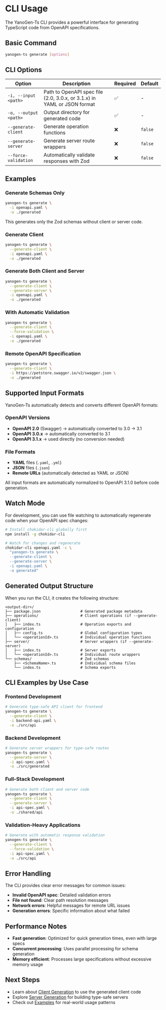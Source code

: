 # CLI Usage

The YanoGen-Ts CLI provides a powerful interface for generating TypeScript code from OpenAPI specifications.

## Basic Command

```bash
yanogen-ts generate [options]
```

## CLI Options

| Option | Description | Required | Default |
|--------|-------------|----------|---------|
| `-i, --input <path>` | Path to OpenAPI spec file (2.0, 3.0.x, or 3.1.x) in YAML or JSON format | ✅ | - |
| `-o, --output <path>` | Output directory for generated code | ✅ | - |
| `--generate-client` | Generate operation functions | ❌ | `false` |
| `--generate-server` | Generate server route wrappers | ❌ | `false` |
| `--force-validation` | Automatically validate responses with Zod | ❌ | `false` |

## Examples

### Generate Schemas Only

```bash
yanogen-ts generate \
  -i openapi.yaml \
  -o ./generated
```

This generates only the Zod schemas without client or server code.

### Generate Client

```bash
yanogen-ts generate \
  --generate-client \
  -i openapi.yaml \
  -o ./generated
```

### Generate Both Client and Server

```bash
yanogen-ts generate \
  --generate-client \
  --generate-server \
  -i openapi.yaml \
  -o ./generated
```

### With Automatic Validation

```bash
yanogen-ts generate \
  --generate-client \
  --force-validation \
  -i openapi.yaml \
  -o ./generated
```

### Remote OpenAPI Specification

```bash
yanogen-ts generate \
  --generate-client \
  -i https://petstore.swagger.io/v2/swagger.json \
  -o ./generated
```

## Supported Input Formats

YanoGen-Ts automatically detects and converts different OpenAPI formats:

### OpenAPI Versions
- **OpenAPI 2.0** (Swagger) → automatically converted to 3.0 → 3.1
- **OpenAPI 3.0.x** → automatically converted to 3.1
- **OpenAPI 3.1.x** → used directly (no conversion needed)

### File Formats
- **YAML** files (`.yaml`, `.yml`)
- **JSON** files (`.json`)
- **Remote URLs** (automatically detected as YAML or JSON)

All input formats are automatically normalized to OpenAPI 3.1.0 before code generation.

## Watch Mode

For development, you can use file watching to automatically regenerate code when your OpenAPI spec changes:

```bash
# Install chokidar-cli globally first
npm install -g chokidar-cli

# Watch for changes and regenerate
chokidar-cli openapi.yaml -c \
  "yanogen-ts generate \
  --generate-client \
  --generate-server \
  -i openapi.yaml \
  -o generated"
```

## Generated Output Structure

When you run the CLI, it creates the following structure:

```
<output-dir>/
├── package.json                  # Generated package metadata
├── operations/                   # Client operations (if --generate-client)
│   ├── index.ts                  # Operation exports and configuration
│   ├── config.ts                 # Global configuration types
│   └── <operationId>.ts          # Individual operation functions
├── server/                       # Server wrappers (if --generate-server)
│   ├── index.ts                  # Server exports
│   └── <operationId>.ts          # Individual route wrappers
└── schemas/                      # Zod schemas
    ├── <SchemaName>.ts           # Individual schema files
    └── index.ts                  # Schema exports
```

## CLI Examples by Use Case

### Frontend Development
```bash
# Generate type-safe API client for frontend
yanogen-ts generate \
  --generate-client \
  -i backend-api.yaml \
  -o ./src/api
```

### Backend Development
```bash
# Generate server wrappers for type-safe routes
yanogen-ts generate \
  --generate-server \
  -i api-spec.yaml \
  -o ./src/generated
```

### Full-Stack Development
```bash
# Generate both client and server code
yanogen-ts generate \
  --generate-client \
  --generate-server \
  -i api-spec.yaml \
  -o ./shared/api
```

### Validation-Heavy Applications
```bash
# Generate with automatic response validation
yanogen-ts generate \
  --generate-client \
  --force-validation \
  -i api-spec.yaml \
  -o ./src/api
```

## Error Handling

The CLI provides clear error messages for common issues:

- **Invalid OpenAPI spec**: Detailed validation errors
- **File not found**: Clear path resolution messages
- **Network errors**: Helpful messages for remote URL issues
- **Generation errors**: Specific information about what failed

## Performance Notes

- **Fast generation**: Optimized for quick generation times, even with large specs
- **Concurrent processing**: Uses parallel processing for schema generation
- **Memory efficient**: Processes large specifications without excessive memory usage

## Next Steps

- Learn about [Client Generation](./client-generation) to use the generated client code
- Explore [Server Generation](./server-generation) for building type-safe servers
- Check out [Examples](./examples) for real-world usage patterns